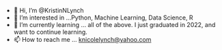 - 👋 Hi, I’m @KristinNLynch
- 👀 I’m interested in ...Python, Machine Learning, Data Science, R
- 🌱 I’m currently learning ... all of the above. I just graduated in 2022, and want to continue learning.
- 📫 How to reach me ... knicolelynch@yahoo.com 

<!---
KristinNLynch/KristinNLynch is a ✨ special ✨ repository because its `README.md` (this file) appears on your GitHub profile.
You can click the Preview link to take a look at your changes.
--->
